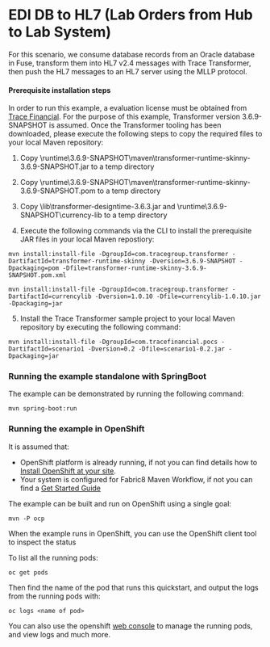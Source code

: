 # EDI DB to HL7 (Lab Orders from Hub to Lab System)

For this scenario, we consume database records from an Oracle database in Fuse, transform them into HL7 v2.4 messages with Trace Transformer, then push the HL7 messages to an HL7 server using the MLLP protocol.

#### Prerequisite installation steps

In order to run this example, a evaluation license must be obtained from [Trace Financial](https://www.tracefinancial.com/contact-us).  For the purpose of this example, Transformer version 3.6.9-SNAPSHOT is assumed.  Once the Transformer tooling has been downloaded, please execute the following steps to copy the required files to your local Maven repository:

1. Copy <transformer-install-dir>\runtime\3.6.9-SNAPSHOT\maven\transformer-runtime-skinny-3.6.9-SNAPSHOT.jar to a temp directory

2. Copy <transformer-install-dir>\runtime\3.6.9-SNAPSHOT\maven\transformer-runtime-skinny-3.6.9-SNAPSHOT.pom to a temp directory

3. Copy <transformer-install-dir>\lib\transformer-designtime-3.6.3.jar and <transformer-install-dir>\runtime\3.6.9-SNAPSHOT\currency-lib to a temp directory

4. Execute the following commands via the CLI to install the prerequisite JAR files in your local Maven repostiory:

```
mvn install:install-file -DgroupId=com.tracegroup.transformer -DartifactId=transformer-runtime-skinny -Dversion=3.6.9-SNAPSHOT -Dpackaging=pom -Dfile=transformer-runtime-skinny-3.6.9-SNAPSHOT.pom.xml

mvn install:install-file -DgroupId=com.tracegroup.transformer -DartifactId=currencylib -Dversion=1.0.10 -Dfile=currencylib-1.0.10.jar -Dpackaging=jar
```

5. Install the Trace Transformer sample project to your local Maven repository by executing the following command:

```
mvn install:install-file -DgroupId=com.tracefinancial.pocs -DartifactId=scenario1 -Dversion=0.2 -Dfile=scenario1-0.2.jar -Dpackaging=jar
```

### Running the example standalone with SpringBoot

The example can be demonstrated by running the following command:

    mvn spring-boot:run

### Running the example in OpenShift

It is assumed that:
- OpenShift platform is already running, if not you can find details how to [Install OpenShift at your site](https://docs.openshift.com/container-platform/3.3/install_config/index.html).
- Your system is configured for Fabric8 Maven Workflow, if not you can find a [Get Started Guide](https://access.redhat.com/documentation/en/red-hat-jboss-middleware-for-openshift/3/single/red-hat-jboss-fuse-integration-services-20-for-openshift/)

The example can be built and run on OpenShift using a single goal:

    mvn -P ocp

When the example runs in OpenShift, you can use the OpenShift client tool to inspect the status

To list all the running pods:

    oc get pods

Then find the name of the pod that runs this quickstart, and output the logs from the running pods with:

    oc logs <name of pod>

You can also use the openshift [web console](https://docs.openshift.com/container-platform/3.3/getting_started/developers_console.html#developers-console-video) to manage the
running pods, and view logs and much more.
